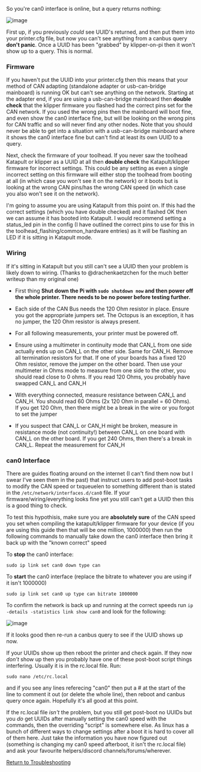 
So you're can0 interface is online, but a query returns nothing:

![image](https://github.com/Esoterical/voron_canbus/assets/124253477/ccf58a7f-c886-4302-8d9c-e4d190744e3f)

First up, if you previously _could_ see UUID's returned, and then put them into your printer.cfg file, but now you can't see anything from a canbus query **don't panic**. Once a UUID has been "grabbed" by klipper-on-pi then it won't show up to a query. This is normal.



### Firmware

If you haven't put the UUID into your printer.cfg then this means that your method of CAN adapting (standalone adapter or usb-can-bridge mainboard) is running OK but can't see anything on the network. Starting at the adapter end, if you are using a usb-can-bridge mainboard then **double check** that the klipper firmware you flashed had the correct pins set for the CAN network. If you used the wrong pins then the mainboard will boot fine, and even show the can0 interface fine, but will be looking on the wrong pins for CAN traffic and so will never find any other nodes. Note that you should never be able to get into a situation with a usb-can-bridge mainboard where it shows the can0 interface fine but can't find at least its own UUID to a query.

Next, check the firmware of your toolhead. If you never saw the toolhead Katapult or klipper as a UUID at all then **double check** the Katapult/klipper firmware for incorrect settings. This could be any setting as even a single incorrect setting on this firmware will either stop the toolhead from booting at all (in which case you won't see it on the network) or it boots but is looking at the wrong CAN pins/has the wrong CAN speed (in which case you also won't see it on the network).

I'm going to assume you are using Katapult from this point on. If this had the correct settings (which you have double checked) and it flashed OK then we can assume it has booted into Katapult. I would recommend setting a status_led pin in the config (I have outlined the correct pins to use for this in the toolhead_flashing/common_hardware entries) as it will be flashing an LED if it is sitting in Katapult mode.




### Wiring

If it's sitting in Katapult but you still can't see a UUID then your problem is likely down to wiring. (Thanks to @drachenkaetzchen for the much better writeup than my original one)

- First thing **Shut down the Pi with `sudo shutdown now` and then power off the whole printer. There needs to be no power before testing further.** 

- Each side of the CAN Bus needs the 120 Ohm resistor in place. Ensure you got the appropriate jumpers set. The Octopus is an exception, it has no jumper, the 120 Ohm resistor is always present.

- For all following measurements, your printer must be powered off.

- Ensure using a multimeter in continuity mode that CAN_L from one side actually ends up on CAN_L on the other side. Same for CAN_H. Remove all termination resistors for that. If one of your boards has a fixed       120 Ohm resistor, remove the jumper on the other board. Then use your multimeter in Ohms mode to measure from one side to the other, you should read close to 0 ohms. If you read 120 Ohms, you probably have         swapped CAN_L and CAN_H

- With everything connected, measure resistance between CAN_L and CAN_H. You should read 60 Ohms (2x 120 Ohm in parallel = 60 Ohms). If you get 120 Ohm, then there might be a break in the wire or you forgot to set   the jumper

- If you suspect that CAN_L or CAN_H might be broken, measure in resistance mode (not continuity!) between CAN_L on one board with CAN_L on the other board. If you get 240 Ohms, then there's a break in CAN_L.       Repeat the measurement for CAN_H


### can0 Interface

There are guides floating around on the internet (I can't find them now but I swear I've seen them in the past) that instruct users to add post-boot tasks to modify the CAN speed or txqueuelen to something different than is stated in the `/etc/network/interfaces.d/can0` file. If your firmware/wiring/everything looks fine yet you still can't get a UUID then this is a good thing to check.

To test this hypothisis, make sure you are **absolutely sure** of the CAN speed you set when compiling the katapult/klipper firmware for your device (if you are using this guide then that will be one million, 1000000) then run the following commands to manually take down the can0 interface then bring it back up with the "known correct" speed

To **stop** the can0 interface:

`sudo ip link set can0 down type can`

To **start** the can0 interface (replace the bitrate to whatever you are using if it isn't 1000000)

`sudo ip link set can0 up type can bitrate 1000000`

To confirm the network is back up and running at the correct speeds run `ip -details -statistics link show can0` and look for the following:

![image](https://github.com/Esoterical/voron_canbus/assets/124253477/62ad3926-8524-4e73-a8db-130893908799)

If it looks good then re-run a canbus query to see if the UUID shows up now.

If your UUIDs show up then reboot the printer and check again. If they now *don't* show up then you probably have one of these post-boot script things interfering. 
Usually it is in the rc.local file. Run:

`sudo nano /etc/rc.local`

and if you see any lines referecing "can0" then put a # at the start of the line to comment it out (or delete the whole line), then reboot and canbus query once again. Hopefully it's all good at this point.

If the rc.local file *isn't* the problem, but you still get post-boot no UUIDs but you *do* get UUIDs after manually setting the can0 speed with the commands, then the overriding "script" is somewhere else. As linux has a bunch of different ways to change settings after a boot it is hard to cover all of them here. Just take the information you have now figured out (something is changing my can0 speed afterboot, it isn't the rc.local file) and ask your favourite helpers/discord channels/forums/wherever.

[Return to Troubleshooting](./)
